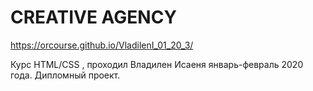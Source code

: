 # CREATIVE AGENCY
https://orcourse.github.io/VladilenI_01_20_3/

Курс HTML/CSS , проходил Владилен Исаеня январь-февраль 2020 года. Дипломный проект.
